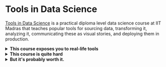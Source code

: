 # Tools in Data Science

[Tools in Data Science](https://study.iitm.ac.in/ds/course_pages/BSSE2002.html) is a practical diploma level data science course at IIT Madras that teaches
popular tools for sourcing data, transforming it, analyzing it, communicating these as visual stories, and deploying them in production.

<details>
<summary><strong>This course exposes you to real-life tools</strong></summary>

Courses teach you programming and data science. From statistics to algorithms to writing Python code to building models.

But one critical subject that's rarely covered is: what tools should I pick and how do I become proficient in them?

These tools might not help your CV much. But they will make things easier in real life. For example, at school:

- You learn from pristine datasets. But in the industry, you'll have to scrape them yourself.
- You learn how to train models. But soon, you'll just pick something from HuggingFace.
- You learn to write a log parser over weeks. Instead, your boss writes a `sed` + `grep` script in minutes.

[![](https://imgs.xkcd.com/comics/lisp.jpg) "We lost the documentation on quantum mechanics. You'll have to decode the regexes yourself."](https://explainxkcd.com/224/)

In this course, we've curated the most important tools people use in data science.

Learn them well. You'll be a **_lot_ more productive** than your peers.

</details>

<details>
<summary><strong>This course is quite hard</strong></summary>

Here's students' feedback:

- [2 out of 5 students in the Jan 2025 batch failed](https://discourse.onlinedegree.iitm.ac.in/t/when-should-i-take-tools-in-data-science/173268)
- It _used_ to be an easy course until 2024.
  [#](https://discourse.onlinedegree.iitm.ac.in/t/difficulty-rating-for-diploma-subjects-based-on-students-opinion/61194)
  [#](https://discourse.onlinedegree.iitm.ac.in/t/difficulty-rating-for-diploma-subjects-2-0-based-on-student-ratings-and-my-experience/85681)
  [#](https://discourse.onlinedegree.iitm.ac.in/t/what-should-i-take-next/44291/6)
- Now it's hard and covers more. Take it in your last semester if possible.
  [#](https://discourse.onlinedegree.iitm.ac.in/t/diploma-course-feedback-t32024-and-course-selection-t12025-thread/160032/45)
  [#](https://discourse.onlinedegree.iitm.ac.in/t/2024-t1-diploma-level-feedback-and-course-selection-for-may-2024-term/127856/60)
  [#](https://discourse.onlinedegree.iitm.ac.in/t/2024-t2-diploma-level-feedback-and-course-selection-for-september-2024-term/144976/62?u=s.anand)
- Plan extra time. It takes more time than typical 3-credit courses.
  [#](https://discourse.onlinedegree.iitm.ac.in/t/concerns-regarding-unfair-grading-practices-for-tds-project-2/160611/11)
  [#](https://discourse.onlinedegree.iitm.ac.in/t/diploma-level-course-combo-suggestion/158460/4)
  [#](https://discourse.onlinedegree.iitm.ac.in/t/diploma-level-course-combo-suggestion/158460/7)
- LLMs grade you -- unpredictably.
  [#](https://discourse.onlinedegree.iitm.ac.in/t/concerns-regarding-unfair-grading-practices-for-tds-project-2/160611/10)
  [#](https://discourse.onlinedegree.iitm.ac.in/t/wrong-marks-in-project-2/160355/9)
- The ROE is hard.
  [#](https://discourse.onlinedegree.iitm.ac.in/t/is-it-fair-to-consider-20-weightage-of-such-exam-which-is-impossible-to-solve-in-given-time-i-e-roe/141413/10)

**[Take Graded assignment 1](https://exam.sanand.workers.dev/tds-2025-01-ga1) to check if you're ready for this course.** Please drop this course (do it in a later term) if you score low. It'll be too tough for you now.

</details>

<details>
<summary><strong>But it's probably worth it.</strong></summary>

Here's students' feedback:

- [Course experience and farewell post](https://discourse.onlinedegree.iitm.ac.in/t/course-experience-and-farewell-post/173247)

<details>
<summary><strong>Programming skills are a pre-requisite</strong></summary>

You need a _good_ understanding of Python, JavaScript, HTML, HTTP, Excel, and data science concepts.

**But isn't this a data science course?** Yes. Good data scientists are good programmers. Data scientists don't just analyze data or train models. They source data, clean it, transform it, visualize it, deploy it, and automate the whole process.

In some organizations, some of this work is done by others (e.g. data engineers, IT teams, etc.). But wherever you are, _some_ of the time, you need to write code for all of this yourself.

This course teaches you tools that will make you more productive. But you _do_ need programming to learn many of them.

</details>

<details>
<summary><strong>We encourage learning by sharing</strong></summary>

You _CAN_ copy from friends. You can work in groups. You can share code. Even in projects, assignments, and exams (except the final end-term exam).

**Why should you copy?** Because in real life, there's no time to re-invent the wheel. You'll be working in teams on the shoulders of giants. It's important to learn how to do that well.

**To learn well, understand** what you're copying. If you're short of time, prioritize.

**To learn better, teach** what you've learnt.

</details>

## We cover 7 modules in 12 weeks

The content evolves with technology and feedback.
Track the [commit history](https://github.com/sanand0/tools-in-data-science-public/commits/tds-2025-01/) for changes.

1. **[Development Tools](development-tools.md)** and concepts to **build** models and apps.
2. **[Deployment Tools](deployment-tools.md)** and concepts to **publish** what you built.
3. **[Large Language Models](large-language-models.md)** that make your work easier and your apps smarter.
4. **[Data Sourcing](data-sourcing.md)** to get data from the web, files, and databases.
5. **[Data Preparation](data-preparation.md)** to clean up and convert the inputs to the right format.
6. **[Data Analysis](data-analysis.md)** to find surprising insights in the data.
7. **[Data Visualization](data-visualization.md)** to communicate those insights as visual stories.

## Evaluations are mostly open Internet

Tentative dates:

| Exam                       | Type                     | Weight |          Release Date |       Submission Date |
| -------------------------- | ------------------------ | -----: | --------------------: | --------------------: |
| GA: Graded assignments     | Best 4 out of 7          |    15% |                       |                       |
| [Graded Assignment 1][GA1] | Online open-Internet MCQ |        |       Wed 30 Apr 2025 |       Sun 11 May 2025 |
| Graded Assignment 2        | Online open-Internet MCQ |        |       Wed 07 May 2025 |       Sun 18 May 2025 |
| Graded Assignment 3        | Online open-Internet MCQ |        |       Wed 21 May 2025 |       Sun 01 Jun 2025 |
| P1: Project 1              | Online open-Internet     |    20% |       Fri 16 May 2025 |       Sat 14 Jun 2025 |
| Graded Assignment 4        | Online open-Internet MCQ |        |       Wed 11 Jun 2025 |       Sun 22 Jun 2025 |
| Graded Assignment 5        | Online open-Internet MCQ |        |       Wed 18 Jun 2025 |       Sun 29 Jun 2025 |
| Graded Assignment 6        | Online open-Internet MCQ |        |       Wed 02 Jul 2025 |       Sun 13 Jul 2025 |
| ROE: Remote Online Exam    | Online open-Internet MCQ |    20% | Sun 20 Jul 2025 13:00 | Sun 20 Jul 2025 13:45 |
| Graded Assignment 7        | Online open-Internet MCQ |        |       Wed 16 Jul 2025 |       Sun 27 Jul 2025 |
| P2: Project 2              | Online open-Internet     |    20% |       Fri 11 Jul 2025 |        Fri 8 Aug 2025 |
| F: Final end-term          | In-person, no internet   |    25% |       Sun 31 Aug 2025 |       Sun 31 Aug 2025 |

[GA1]: https://exam.sanand.workers.dev/tds-2025-05-ga1

### Notes

- **[Graded Assignment 1][GA1] checks course pre-requisites**. Please drop this course (do it in a later term) if you score low. It'll be too tough for you now.
- **Remote exams are open and hard**
  - You can use the Internet, WhatsApp, ChatGPT, your notes, your friends, your pets...
  - The RoE is especially hard. Read: [What is the purpose of an impossible RoE exam?](https://discourse.onlinedegree.iitm.ac.in/t/whats-the-actual-purpose-of-impossible-roe-exam/99838/2)
- **Final exam is in-person and closed book**. It tests your memory. It's easy.
- **Projects test application**. The projects test how well you apply what you learnt in a real-world context.
- **Bonus activities may be posted on Discourse**. See [previous bonus activities](https://discourse.onlinedegree.iitm.ac.in/tags/c/courses/tds-kb/34/bonus-marks)
- **Evaluations are mostly automated**. This course uses pre-computed (for objective) or LLMs (for subjective) evaluations.
  - LLMs will evaluate you differently each time. Learn to prompt them _robustly_ to get higher marks.

## Constantly check communications

Check these three links regularly to keep up with the course.

1. **[Seek Inbox](https://seek.onlinedegree.iitm.ac.in/)** for Course Announcements. Log into [seek.onlinedegree.iitm.ac.in](https://seek.onlinedegree.iitm.ac.in/) and click on "Inbox" on the left. Check notifications daily.
   ![Portal Inbox](images/portal-inbox.webp)
2. **[Your email](https://mail.google.com/)** for Course Announcements. [Seek](https:/seek.onlinedegree.iitm.ac.in/) Inbox are forwarded to your email. Check daily. Check spam folders too.
3. **[TDS Discourse](https://discourse.onlinedegree.iitm.ac.in/c/courses/tds-kb/34)**: Faculty, instructors, and TAs will share updates and address queries here. Email [support@study.iitm.ac.in](mailto:support@study.iitm.ac.in) cc: [discourse-staff1@study.iitm.ac.in](mailto:discourse-staff1@study.iitm.ac.in) if you can't access Discourse.

## People who help you

- **Faculty** (who design the course)
  - [Anand S](https://www.linkedin.com/in/sanand0/),
    [root.node@gmail.com](mailto:root.node@gmail.com) |
    [@s.anand](https://discourse.onlinedegree.iitm.ac.in/u/s.anand)
- **Instructors** (who teach the course)
  - Carlton D'Silva.
    [22f3001919@ds.study.iitm.ac.in](mailto:22f3001919@ds.study.iitm.ac.in) |
    [@carlton](https://discourse.onlinedegree.iitm.ac.in/u/carlton)
  - [Prasanna S](https://www.linkedin.com/in/prasanna-sugumaran-ab980222/),
    [prasanna@study.iitm.ac.in](mailto:prasanna@study.iitm.ac.in) |
    [@iamprasna](https://discourse.onlinedegree.iitm.ac.in/u/iamprasna)
- **Teaching assistants** (who help you with your doubts)
  - Jivraj Singh,
    [22f3002542@ds.study.iitm.ac.in](mailto:22f3002542@ds.study.iitm.ac.in) |
    [@Jivraj](https://discourse.onlinedegree.iitm.ac.in/u/jivraj) |
    [LinkedIn Profile](https://www.linkedin.com/in/jivraj-singh-shekhawat-92a547269/)
  - Saransh Saini,
    [22f1001123@ds.study.iitm.ac.in](mailto:22f1001123@ds.study.iitm.ac.in) |
    [@Saransh_Saini](https://discourse.onlinedegree.iitm.ac.in/u/Saransh_Saini) |
    [LinkedIn Profile](https://www.linkedin.com/in/saranshsaini48/)
  - [Virtual TA](https://chatgpt.com/g/g-mZqKVxKDx-iitm-tds-teaching-assistant)
    ([GPT Instructions](tds-ta-instructions.md))

<!--
- Mahesh Balan U (MS, PhD - IIT Madras)
- Dixon Prem Daniel (PhD - IIT Madras)
- Ravi Teja (MS - IIT Madras)
- Sathiesh (MS - IIT Madras)
- Rohith Srinivaas M (B.Tech, M.Tech - IIT Madras)

- [Amit Kumar Gupta](https://www.linkedin.com/in/amit-gupta-321994252/) (B.Sc. Delhi University).
  [21f1005763@ds.study.iitm.ac.in](mailto:21f1005763@ds.study.iitm.ac.in) |
  [@Amit1](https://discourse.onlinedegree.iitm.ac.in/u/Amit1)

-->

Their **job** is to help you. Trouble them for your slightest doubts!

## Course Links

- [TDS: Discourse](https://discourse.onlinedegree.iitm.ac.in/c/courses/tds-kb/34) - Ask questions, get help, and discuss with your peers.
- [IITM BS Degree Programme - Student Handbook](https://docs.google.com/document/u/1/d/e/2PACX-1vQB7SYIXQPJr0-WcfekVVSt488MdlkNzRUPacbRh2QgOALXcinPybopWIFlY83tdr_mH1QtrhCIsFUq/pub)
- [TDS: Public course page](https://study.iitm.ac.in/ds/course_pages/BSSE2002.html)
- [TDS: Course files](https://drive.google.com/drive/folders/1FE0YPAxcxMzZdjnp3FopuJCI3A2Vq6fC?usp=drive_link) -- Jupyter notebooks, datasets, etc.

## May 2025 Links

- [Grading Document - May 2025]( https://docs.google.com/document/u/3/d/e/2PACX-1vRKOWaLjxsts3qAM4h00EDvlB-GYRSPqqVXTfq3nGWFQBx91roxcU1qGv2ksS7jT4EQPNo8Rmr2zaE9/pub#h.2bn6wsx)
- [TDS: Course page - May 2025](https://seek.onlinedegree.iitm.ac.in/courses/ns_25t2_se2002) -- for students to access course content.
- [TDS: Announcement group - May 2025](https://groups.google.com/a/study.iitm.ac.in/g/25t2_se2002-announce)
- [TDS: Live Sessions](https://www.youtube.com/@se-lr5ff/streams)

<!--

- [Back-end for configuring the lessons](https://cb-prod.seek.study.iitm.ac.in/25t1_se2002/)

-->

## Past Course Content

- [TDS: Course Content - Jan 2025](2025-01.html)
- [TDS: Live Sessions - Jan 2025](https://www.youtube.com/playlist?list=PL_h5u1jMeBCl1BquBhgunA4t08XAxsA-C) -- YouTube playlist
- [TDS: Course calendar - Jan 2025](https://calendar.google.com/calendar/u/0/r?cid=Y19ib2Y3bnMxbDduNm84azA1dHA4YTlxNWIwZ0Bncm91cC5jYWxlbmRhci5nb29nbGUuY29t)
- [Grading Document - Jan 2025](https://docs.google.com/document/d/e/2PACX-1vRBH1NuM3ML6MH5wfL2xPiPsiXV0waKlUUEj6C7LrHrARNUsAEA1sT2r7IHcFKi8hvQ45gSrREnFiTT/pub).
